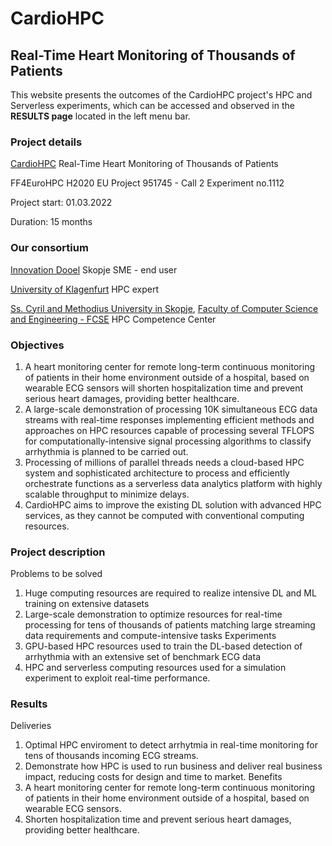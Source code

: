# CardioHPC
## Real-Time Heart Monitoring of Thousands of Patients
<!-- <img src="http://cardiohpc.innovation.com.mk/img/CardioHPC.png" width="400px" align="left"> -->


This website presents the outcomes of the CardioHPC project's HPC and Serverless experiments, which can be accessed and observed in the **RESULTS page** located in the left menu bar.


### Project details
<a href="http://cardiohpc.innovation.com.mk/" target="_blank">CardioHPC</a> Real-Time Heart Monitoring of Thousands of Patients

FF4EuroHPC H2020 EU Project 951745 - Call 2 Experiment no.1112

Project start: 01.03.2022

Duration: 15 months


### Our consortium

<a href="https://innovation.mk/" target="_blank">Innovation Dooel</a> Skopje
SME - end user

<a href="https://www.aau.at/en/" target="_blank">University of Klagenfurt</a>
HPC expert

<a href="http://www.ukim.edu.mk/" target="_blank">Ss. Cyril and Methodius University in Skopje</a>, 
<a href="https://www.finki.ukim.mk/" target="_blank">Faculty of Computer Science and Engineering - FCSE</a>
HPC Competence Center


### Objectives
1) A heart monitoring center for remote long-term continuous monitoring of patients in their home environment outside of a hospital, based on wearable ECG sensors will shorten hospitalization time and prevent serious heart damages, providing better healthcare.
2) A large-scale demonstration of processing 10K simultaneous ECG data streams with real-time responses implementing efficient methods and approaches on HPC resources capable of processing several TFLOPS for computationally-intensive signal processing algorithms to classify arrhythmia is planned to be carried out.
3) Processing of millions of parallel threads needs a cloud-based HPC system and sophisticated architecture to process and efficiently orchestrate functions as a serverless data analytics platform with highly scalable throughput to minimize delays.
4) CardioHPC aims to improve the existing DL solution with advanced HPC services, as they cannot be computed with conventional computing resources.


### Project description
Problems to be solved
1) Huge computing resources are required to realize intensive DL and ML training on extensive datasets
2) Large-scale demonstration to optimize resources for real-time processing for tens of thousands of patients matching large streaming data requirements and compute-intensive tasks
Experiments
1) GPU-based HPC resources used to train the DL-based detection of arrhythmia with an extensive set of benchmark ECG data
2) HPC and serverless computing resources used for a simulation experiment to exploit real-time performance.


### Results
Deliveries
1) Optimal HPC enviroment to detect arrhytmia in real-time monitoring for tens of thousands incoming ECG streams.
2) Demonstrate how HPC is used to run business and deliver real business impact, reducing costs for design and time to market.
Benefits
1) A heart monitoring center for remote long-term continuous monitoring of patients in their home environment outside of a hospital, based on wearable ECG sensors.
2) Shorten hospitalization time and prevent serious heart damages, providing better healthcare.



<!-- This Jupyter Book lets you interact with a code. You can change the code by inline on the pages or launch a MyBinder session to run your code in a Jupyter Notebook in another tab. The figures are made interactive using [Plotly](https://plotly.com).  -->


